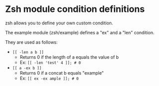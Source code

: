# Zsh module condition definitions
zsh allows you to define your own custom condition.

The example module (zsh/example) defines a "ex" and a "len" condition.

They are used as follows:
- `[[ -len a b ]]`
    - Returns 0 if the length of a equals the value of b
    - Ex: `[[ -len 'test' 4 ]]; # 0`
- `[[ a -ex b ]]`
    - Returns 0 if a concat b equals "example"
    - Ex: `[[ ex -ex ample ]]; # 0`
